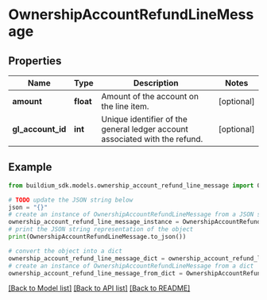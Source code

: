 # OwnershipAccountRefundLineMessage


## Properties

Name | Type | Description | Notes
------------ | ------------- | ------------- | -------------
**amount** | **float** | Amount of the account on the line item. | [optional] 
**gl_account_id** | **int** | Unique identifier of the general ledger account associated with the refund. | [optional] 

## Example

```python
from buildium_sdk.models.ownership_account_refund_line_message import OwnershipAccountRefundLineMessage

# TODO update the JSON string below
json = "{}"
# create an instance of OwnershipAccountRefundLineMessage from a JSON string
ownership_account_refund_line_message_instance = OwnershipAccountRefundLineMessage.from_json(json)
# print the JSON string representation of the object
print(OwnershipAccountRefundLineMessage.to_json())

# convert the object into a dict
ownership_account_refund_line_message_dict = ownership_account_refund_line_message_instance.to_dict()
# create an instance of OwnershipAccountRefundLineMessage from a dict
ownership_account_refund_line_message_from_dict = OwnershipAccountRefundLineMessage.from_dict(ownership_account_refund_line_message_dict)
```
[[Back to Model list]](../README.md#documentation-for-models) [[Back to API list]](../README.md#documentation-for-api-endpoints) [[Back to README]](../README.md)


